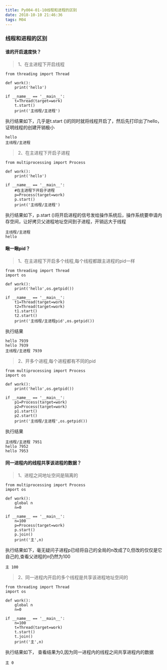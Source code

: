 ```yaml
---
title: Py004-01-10线程和进程的区别
date: 2018-10-10 21:46:36
tags: M04
---
```


### 线程和进程的区别

#### 谁的开启速度快？

> 1、在主进程下开启线程

```
from threading import Thread

def work():
    print('hello')

if __name__ == '__main__':
    t=Thread(target=work)
    t.start()
    print('主线程/主进程')
```

执行结果如下，几乎是t.start ()的同时就将线程开启了，然后先打印出了hello，证明线程的创建开销极小

```
hello
主线程/主进程
```

> 2、在主进程下开启子进程

```
from multiprocessing import Process

def work():
    print('hello')

if __name__ == '__main__':
    #在主进程下开启子进程
    p=Process(target=work)
    p.start()
    print('主线程/主进程')
```

执行结果如下，p.start ()将开启进程的信号发给操作系统后，操作系统要申请内存空间，让好拷贝父进程地址空间到子进程，开销远大于线程

```
主线程/主进程
hello
```

#### 瞅一瞅pid？

> 1、在主进程下开启多个线程,每个线程都跟主进程的pid一样

```
from threading import Thread
import os

def work():
    print('hello',os.getpid())

if __name__ == '__main__':
    t1=Thread(target=work)
    t2=Thread(target=work)
    t1.start()
    t2.start()
    print('主线程/主进程pid',os.getpid())
```

执行结果

```
hello 7939
hello 7939
主线程/主进程 7939
```

> 2、开多个进程,每个进程都有不同的pid

```
from multiprocessing import Process
import os

def work():
    print('hello',os.getpid())

if __name__ == '__main__':
    p1=Process(target=work)
    p2=Process(target=work)
    p1.start()
    p2.start()
    print('主线程/主进程',os.getpid())
```

执行结果

```
主线程/主进程 7951
hello 7952
hello 7953
```

#### 同一进程内的线程共享该进程的数据？

> 1、进程之间地址空间是隔离的

```
from multiprocessing import Process
import os

def work():
    global n
    n=0

if __name__ == '__main__':
    n=100
    p=Process(target=work)
    p.start()
    p.join()
    print('主',n)
```

执行结果如下，毫无疑问子进程p已经将自己的全局的n改成了0,但改的仅仅是它自己的,查看父进程的n仍然为100

```
主 100
```

> 2、同一进程内开启的多个线程是共享该进程地址空间的

```
from threading import Thread
import os

def work():
    global n
    n=0

if __name__ == '__main__':
    n=100
    t=Thread(target=work)
    t.start()
    t.join()
    print('主',n)
```

执行结果如下， 查看结果为0,因为同一进程内的线程之间共享进程内的数据

```
主 0
```
